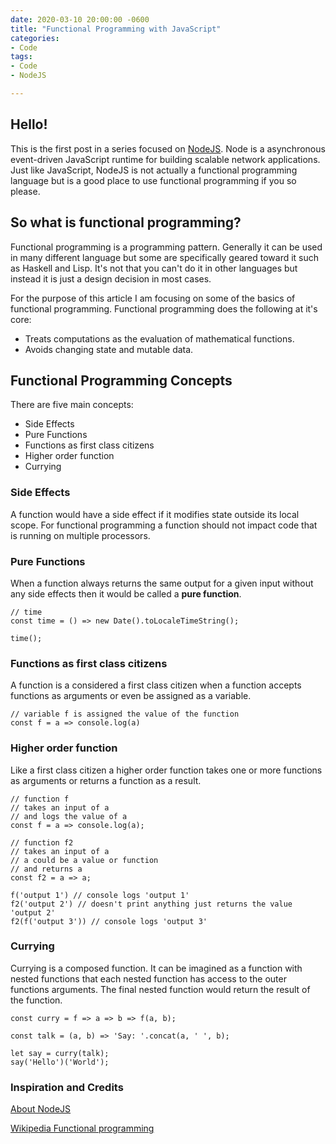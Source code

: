 ```yaml
---
date: 2020-03-10 20:00:00 -0600
title: "Functional Programming with JavaScript"
categories:
- Code
tags:
- Code
- NodeJS

---
```

## Hello!

This is the first post in a series focused on [NodeJS](https://nodejs.org/en/about/ "NodeJS"). Node is a asynchronous event-driven JavaScript runtime for building scalable network applications. Just like JavaScript, NodeJS is not actually a functional programming language but is a good place to use functional programming if you so please.

## So what is functional programming?

Functional programming is a programming pattern. Generally it can be used in many different language but some are specifically geared toward it such as Haskell and Lisp. It's not that you can't do it in other languages but instead it is just a design decision in most cases.

For the purpose of this article I am focusing on some of the basics of functional programming. Functional programming does the following at it's core:

* Treats computations as the evaluation of mathematical functions.
* Avoids changing state and mutable data.

## Functional Programming Concepts

There are five main concepts:

* Side Effects
* Pure Functions
* Functions as first class citizens
* Higher order function
* Currying

### Side Effects

A function would have a side effect if it modifies state outside its local scope. For functional programming a function should not impact code that is running on multiple processors.

### Pure Functions

When a function always returns the same output for a given input without any side effects then it would be called a **pure function**.

    // time 
    const time = () => new Date().toLocaleTimeString();

    time();

### Functions as first class citizens

A function is a considered a first class citizen when a function accepts functions as arguments
or even be assigned as a variable.

    // variable f is assigned the value of the function
    const f = a => console.log(a)

### Higher order function

Like a first class citizen a higher order function takes one or more functions as arguments or returns a function as a result.

    // function f 
    // takes an input of a
    // and logs the value of a
    const f = a => console.log(a);

    // function f2
    // takes an input of a
    // a could be a value or function
    // and returns a
    const f2 = a => a;

    f('output 1') // console logs 'output 1'
    f2('output 2') // doesn't print anything just returns the value 'output 2'
    f2(f('output 3')) // console logs 'output 3'

### Currying

Currying is a composed function. It can be imagined as a function with nested functions that each nested function has access to the outer functions arguments. The final nested function would return the result of the function.

    const curry = f => a => b => f(a, b);

    const talk = (a, b) => 'Say: '.concat(a, ' ', b);

    let say = curry(talk);
    say('Hello')('World');

### Inspiration and Credits

[About NodeJS](https://nodejs.org/en/about/ "About NodeJS")

[Wikipedia Functional programming](https://en.wikipedia.org/wiki/Functional_programming "Wikipedia Functional programming")